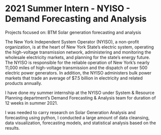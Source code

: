 # 2021 Summer Intern - NYISO - Demand Forecasting and Analysis

Projects focused on: BTM Solar generation forecasting and analysis

The New York Independent System Operator (NYISO), a non-profit organization, is at the heart of New York State’s electric system, operating the high-voltage transmission network, administering and monitoring the wholesale electricity markets, and planning for the state’s energy future. The NYISO is responsible for the reliable operation of New York’s nearly 11,000 miles of high-voltage transmission and the dispatch of over 500 electric power generators. In addition, the NYISO administers bulk power markets that trade an average of $7.5 billion in electricity and related products annually.

I have done my summer internship at the NYISO under System & Resource Planning department’s Demand Forecasting & Analysis team for duration of 12 weeks in summer 2021. 

I was needed to carry research on Solar Generation Analysis and forecasting using python, I conducted a large amount of data cleansing, data visualization, forecasting models, and statistical analysis based on the results. 

